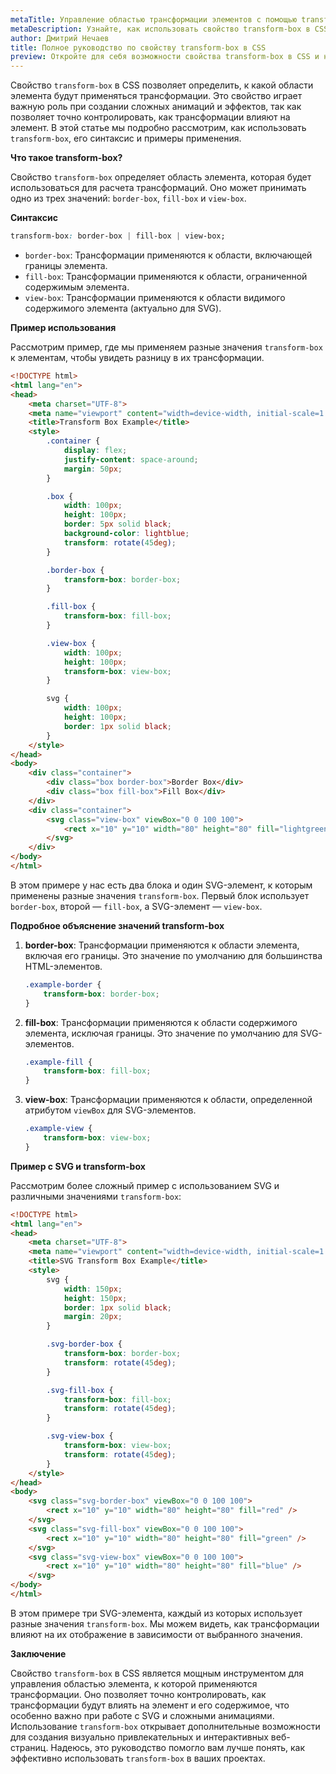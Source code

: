 ```yaml
---
metaTitle: Управление областью трансформации элементов с помощью transform-box в CSS
metaDescription: Узнайте, как использовать свойство transform-box в CSS для определения области элемента, к которой применяются свойства трансформации. Подробное руководство с примерами.
author: Дмитрий Нечаев
title: Полное руководство по свойству transform-box в CSS
preview: Откройте для себя возможности свойства transform-box в CSS и научитесь управлять областью трансформации элементов. Примеры и советы.
---
```


Свойство `transform-box` в CSS позволяет определить, к какой области элемента будут применяться трансформации. Это свойство играет важную роль при создании сложных анимаций и эффектов, так как позволяет точно контролировать, как трансформации влияют на элемент. В этой статье мы подробно рассмотрим, как использовать `transform-box`, его синтаксис и примеры применения.

**Что такое transform-box?**

Свойство `transform-box` определяет область элемента, которая будет использоваться для расчета трансформаций. Оно может принимать одно из трех значений: `border-box`, `fill-box` и `view-box`.

**Синтаксис**

```css
transform-box: border-box | fill-box | view-box;
```

- `border-box`: Трансформации применяются к области, включающей границы элемента.
- `fill-box`: Трансформации применяются к области, ограниченной содержимым элемента.
- `view-box`: Трансформации применяются к области видимого содержимого элемента (актуально для SVG).

**Пример использования**

Рассмотрим пример, где мы применяем разные значения `transform-box` к элементам, чтобы увидеть разницу в их трансформации.

```html
<!DOCTYPE html>
<html lang="en">
<head>
    <meta charset="UTF-8">
    <meta name="viewport" content="width=device-width, initial-scale=1.0">
    <title>Transform Box Example</title>
    <style>
        .container {
            display: flex;
            justify-content: space-around;
            margin: 50px;
        }

        .box {
            width: 100px;
            height: 100px;
            border: 5px solid black;
            background-color: lightblue;
            transform: rotate(45deg);
        }

        .border-box {
            transform-box: border-box;
        }

        .fill-box {
            transform-box: fill-box;
        }

        .view-box {
            width: 100px;
            height: 100px;
            transform-box: view-box;
        }

        svg {
            width: 100px;
            height: 100px;
            border: 1px solid black;
        }
    </style>
</head>
<body>
    <div class="container">
        <div class="box border-box">Border Box</div>
        <div class="box fill-box">Fill Box</div>
    </div>
    <div class="container">
        <svg class="view-box" viewBox="0 0 100 100">
            <rect x="10" y="10" width="80" height="80" fill="lightgreen" />
        </svg>
    </div>
</body>
</html>
```

В этом примере у нас есть два блока и один SVG-элемент, к которым применены разные значения `transform-box`. Первый блок использует `border-box`, второй — `fill-box`, а SVG-элемент — `view-box`.

**Подробное объяснение значений transform-box**

1. **border-box**: Трансформации применяются к области элемента, включая его границы. Это значение по умолчанию для большинства HTML-элементов.
   ```css
   .example-border {
       transform-box: border-box;
   }
   ```

2. **fill-box**: Трансформации применяются к области содержимого элемента, исключая границы. Это значение по умолчанию для SVG-элементов.
   ```css
   .example-fill {
       transform-box: fill-box;
   }
   ```

3. **view-box**: Трансформации применяются к области, определенной атрибутом `viewBox` для SVG-элементов.
   ```css
   .example-view {
       transform-box: view-box;
   }
   ```

**Пример с SVG и transform-box**

Рассмотрим более сложный пример с использованием SVG и различными значениями `transform-box`:

```html
<!DOCTYPE html>
<html lang="en">
<head>
    <meta charset="UTF-8">
    <meta name="viewport" content="width=device-width, initial-scale=1.0">
    <title>SVG Transform Box Example</title>
    <style>
        svg {
            width: 150px;
            height: 150px;
            border: 1px solid black;
            margin: 20px;
        }

        .svg-border-box {
            transform-box: border-box;
            transform: rotate(45deg);
        }

        .svg-fill-box {
            transform-box: fill-box;
            transform: rotate(45deg);
        }

        .svg-view-box {
            transform-box: view-box;
            transform: rotate(45deg);
        }
    </style>
</head>
<body>
    <svg class="svg-border-box" viewBox="0 0 100 100">
        <rect x="10" y="10" width="80" height="80" fill="red" />
    </svg>
    <svg class="svg-fill-box" viewBox="0 0 100 100">
        <rect x="10" y="10" width="80" height="80" fill="green" />
    </svg>
    <svg class="svg-view-box" viewBox="0 0 100 100">
        <rect x="10" y="10" width="80" height="80" fill="blue" />
    </svg>
</body>
</html>
```

В этом примере три SVG-элемента, каждый из которых использует разные значения `transform-box`. Мы можем видеть, как трансформации влияют на их отображение в зависимости от выбранного значения.

**Заключение**

Свойство `transform-box` в CSS является мощным инструментом для управления областью элемента, к которой применяются трансформации. Оно позволяет точно контролировать, как трансформации будут влиять на элемент и его содержимое, что особенно важно при работе с SVG и сложными анимациями. Использование `transform-box` открывает дополнительные возможности для создания визуально привлекательных и интерактивных веб-страниц. Надеюсь, это руководство помогло вам лучше понять, как эффективно использовать `transform-box` в ваших проектах.